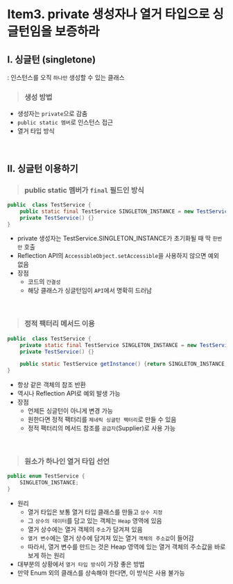 # Item3. private 생성자나 열거 타입으로 싱글턴임을 보증하라

## I. 싱글턴 (singletone)

: 인스턴스를 오직 `하나만` 생성할 수 있는 클래스

> ### 생성 방법

- 생성자는 `private`으로 감춤
- `public static 멤버`로 인스턴스 접근
- 열거 타입 방식

<br>

## II. 싱글턴 이용하기

> ### public static 멤버가 `final` 필드인 방식

```java
public  class TestService {
    public static final TestService SINGLETON_INSTANCE = new TestService();
    private TestService() {}
}
```

- private 생성자는 TestService.SINGLETON_INSTANCE가 초기화될 때 딱 `한번만` 호출
- Reflection API의 `AccessibleObject.setAccessible`을 사용하지 않으면 예외 없음
- 장점
  - 코드의 `간결성`
  - 해당 클래스가 싱글턴임이 `API`에서 명확히 드러남

<br>

> ### 정적 팩터리 메서드 이용

```java
public  class TestService {
    private static final TestService SINGLETON_INSTANCE = new TestService();
    private TestService() {}

    public static TestService getInstance() {return SINGLETON_INSTANCE; }
}
```

- 항상 같은 객체의 참조 반환
- 역시나 Reflection API로 예외 발생 가능
- 장점
  - 언제든 싱글턴이 아니게 변경 가능
  - 원한다면 정적 팩터리를 `제네릭 싱글턴 팩터리`로 만들 수 있음
  - 정적 팩터리의 메서드 참조를 `공급자`(Supplier)로 사용 가능

<br>

> ### 원소가 하나인 열거 타입 선언

```java
public enum TestService {
    SINGLETON_INSTANCE;
}
```

- 원리
  - 열거 타입은 보통 열거 타입 클래스를 만들고 `상수 지정`
  - 그 `상수의 데이터`를 담고 있는 객체는 `Heap` 영역에 있음
  - 열거 상수에는 열거 객체의 `주소`가 담겨져 있음
  - `열거 변수`에는 열거 상수에 담겨져 있는 열거 `객체의 주소값`이 들어감
  - 따라서, 열거 변수를 만드는 것은 Heap 영역에 있는 열거 객체의 주소값을 바로보게 하는 원리
- 대부분의 상황에서 `열거 타입 방식`이 가장 좋은 방법
- 만약 Enum 외의 클래스를 상속해야 한다면, 이 방식은 사용 불가능
